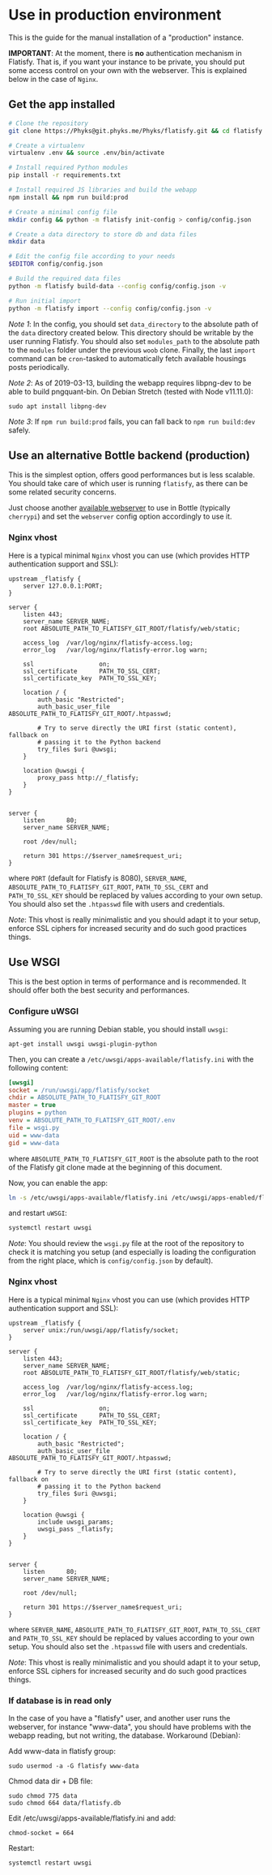 Use in production environment
=============================

This is the guide for the manual installation of a "production" instance.

**IMPORTANT**: At the moment, there is **no** authentication mechanism in
Flatisfy. That is, if you want your instance to be private, you should put
some access control on your own with the webserver. This is explained below in
the case of `Nginx`.

## Get the app installed

```bash
# Clone the repository
git clone https://Phyks@git.phyks.me/Phyks/flatisfy.git && cd flatisfy

# Create a virtualenv
virtualenv .env && source .env/bin/activate

# Install required Python modules
pip install -r requirements.txt

# Install required JS libraries and build the webapp
npm install && npm run build:prod

# Create a minimal config file
mkdir config && python -m flatisfy init-config > config/config.json

# Create a data directory to store db and data files
mkdir data

# Edit the config file according to your needs
$EDITOR config/config.json

# Build the required data files
python -m flatisfy build-data --config config/config.json -v

# Run initial import
python -m flatisfy import --config config/config.json -v
```

_Note 1_: In the config, you should set `data_directory` to the absolute path of
the `data` directory created below. This directory should be writable by the
user running Flatisfy. You should also set `modules_path` to the absolute path
to the `modules` folder under the previous `woob` clone. Finally, the last
`import` command can be `cron`-tasked to automatically fetch available
housings posts periodically.

_Note 2_: As of 2019-03-13, building the webapp requires libpng-dev to be able to build pngquant-bin. On Debian Stretch (tested with Node v11.11.0):

    sudo apt install libpng-dev

_Note 3_: If `npm run build:prod` fails, you can fall back to `npm run
build:dev` safely.

## Use an alternative Bottle backend (production)

This is the simplest option, offers good performances but is less scalable.
You should take care of which user is running `flatisfy`, as there can be some
related security concerns.

Just choose another [available
webserver](https://bottlepy.org/docs/dev/deployment.html) to use in Bottle
(typically `cherrypi`) and set the `webserver` config option accordingly to
use it.

### Nginx vhost

Here is a typical minimal `Nginx` vhost you can use (which provides
HTTP authentication support and SSL):

```
upstream _flatisfy {
    server 127.0.0.1:PORT;
}

server {
    listen 443;
    server_name SERVER_NAME;
    root ABSOLUTE_PATH_TO_FLATISFY_GIT_ROOT/flatisfy/web/static;

    access_log  /var/log/nginx/flatisfy-access.log;
    error_log   /var/log/nginx/flatisfy-error.log warn;

    ssl                  on;
    ssl_certificate      PATH_TO_SSL_CERT;
    ssl_certificate_key  PATH_TO_SSL_KEY;

    location / {
        auth_basic "Restricted";
        auth_basic_user_file ABSOLUTE_PATH_TO_FLATISFY_GIT_ROOT/.htpasswd;

        # Try to serve directly the URI first (static content), fallback on
        # passing it to the Python backend
        try_files $uri @uwsgi;
    }

    location @uwsgi {
        proxy_pass http://_flatisfy;
    }
}


server {
    listen      80;
    server_name SERVER_NAME;

    root /dev/null;

    return 301 https://$server_name$request_uri;
}
```

where  `PORT` (default for Flatisfy is 8080), `SERVER_NAME`,
`ABSOLUTE_PATH_TO_FLATISFY_GIT_ROOT`, `PATH_TO_SSL_CERT` and `PATH_TO_SSL_KEY`
should be replaced by values according to your own setup. You should also set
the `.htpasswd` file with users and credentials.

_Note_: This vhost is really minimalistic and you should adapt it to your
setup, enforce SSL ciphers for increased security and do such good practices
things.


## Use WSGI

This is the best option in terms of performance and is recommended. It should
offer both the best security and performances.

### Configure uWSGI

Assuming you are running Debian stable, you should install `uwsgi`:

```
apt-get install uwsgi uwsgi-plugin-python
```

Then, you can create a `/etc/uwsgi/apps-available/flatisfy.ini` with the
following content:

```ini
[uwsgi]
socket = /run/uwsgi/app/flatisfy/socket
chdir = ABSOLUTE_PATH_TO_FLATISFY_GIT_ROOT
master = true
plugins = python
venv = ABSOLUTE_PATH_TO_FLATISFY_GIT_ROOT/.env
file = wsgi.py
uid = www-data
gid = www-data
```

where `ABSOLUTE_PATH_TO_FLATISFY_GIT_ROOT` is the absolute path to the root of
the Flatisfy git clone made at the beginning of this document.

Now, you can enable the app:

```bash
ln -s /etc/uwsgi/apps-available/flatisfy.ini /etc/uwsgi/apps-enabled/flatisfy.ini
```

and restart `uWSGI`:

```bash
systemctl restart uwsgi
```

_Note_: You should review the `wsgi.py` file at the root of the repository to
check it is matching you setup (and especially is loading the configuration
from the right place, which is `config/config.json` by default).


### Nginx vhost

Here is a typical minimal `Nginx` vhost you can use (which provides
HTTP authentication support and SSL):

```
upstream _flatisfy {
    server unix:/run/uwsgi/app/flatisfy/socket;
}

server {
    listen 443;
    server_name SERVER_NAME;
    root ABSOLUTE_PATH_TO_FLATISFY_GIT_ROOT/flatisfy/web/static;

    access_log  /var/log/nginx/flatisfy-access.log;
    error_log   /var/log/nginx/flatisfy-error.log warn;

    ssl                  on;
    ssl_certificate      PATH_TO_SSL_CERT;
    ssl_certificate_key  PATH_TO_SSL_KEY;

    location / {
        auth_basic "Restricted";
        auth_basic_user_file ABSOLUTE_PATH_TO_FLATISFY_GIT_ROOT/.htpasswd;

        # Try to serve directly the URI first (static content), fallback on
        # passing it to the Python backend
        try_files $uri @uwsgi;
    }

    location @uwsgi {
        include uwsgi_params;
        uwsgi_pass _flatisfy;
    }
}


server {
    listen      80;
    server_name SERVER_NAME;

    root /dev/null;

    return 301 https://$server_name$request_uri;
}
```

where `SERVER_NAME`, `ABSOLUTE_PATH_TO_FLATISFY_GIT_ROOT`, `PATH_TO_SSL_CERT`
and `PATH_TO_SSL_KEY` should be replaced by values according to your own
setup. You should also set the `.htpasswd` file with users and credentials.

_Note_: This vhost is really minimalistic and you should adapt it to your
setup, enforce SSL ciphers for increased security and do such good practices
things.

### If database is in read only

In the case of you have a "flatisfy" user, and another user runs the webserver, for instance "www-data", you should have problems with the webapp reading, but not writing, the database. Workaround (Debian):

Add www-data in flatisfy group:

    sudo usermod -a -G flatisfy www-data

Chmod data dir + DB file:

    sudo chmod 775 data
    sudo chmod 664 data/flatisfy.db

Edit /etc/uwsgi/apps-available/flatisfy.ini and add:

    chmod-socket = 664

Restart:

```bash
systemctl restart uwsgi
```
